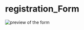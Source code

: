 # registration_Form

![preview of the form](https://user-images.githubusercontent.com/84534038/167129639-814273c9-970f-4e3c-83d3-43c1ef7501b9.png)
